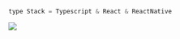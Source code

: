
```Javascript
type Stack = Typescript & React & ReactNative
 ```

<div>
  <img src="https://github.com/alessandrogelmi/github-stats/blob/master/generated/overview.svg#gh-dark-mode-only" />
  <!-- <img src="https://github.com/alessandrogelmi/github-stats/blob/master/generated/languages.svg#gh-dark-mode-only" /> -->
</div>
<!--![](https://github.com/alessandrogelmi/github-stats/blob/master/generated/overview.svg#gh-dark-mode-only)
![](https://github.com/alessandrogelmi/github-stats/blob/master/generated/languages.svg#gh-dark-mode-only)-->
